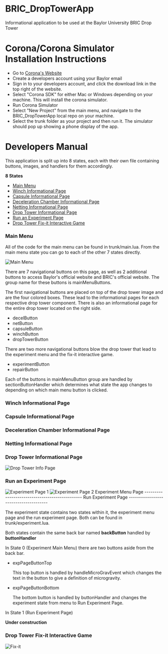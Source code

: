 # BRIC_DropTowerApp
Informational application to be used at the Baylor University BRIC Drop Tower

# Corona/Corona Simulator Installation Instructions

* Go to [Corona's Website](https://coronalabs.com/ "Corona Download Site")
* Create a developers account using your Baylor email
* Sign in to your developers account, and click the download link in the top right of the website.
* Select "Corona SDK" for either Mac or Windows depending on your machine. This will install the corona simulator.
* Run Corona Simulator
* Select "New Project" from the main menu, and navigate to the BRIC_DropTowerApp local repo on your machine. 
* Select the trunk folder as your project and then run it. The simulator should pop up showing a phone display of the app.



# Developers Manual
This application is split up into 8 states, each with their own file containing buttons, images, and handlers for them accordingly.

__8 States__
  * [Main Menu](#Main-Menu)
  * [Winch Informational Page](#Winch-Informational-Page)
  * [Capsule Informational Page](#Capsule-Informational-Page)
  * [Deceleration Chamber Informational Page](#Deceleration-Chamber-Informational-Page)
  * [Netting Informational Page](#Netting-Information-Page)
  * [Drop Tower Informational Page](#Drop-Tower-Informational-Page)
  * [Run an Experiment Page](#Run-an-Experiment-Page)
  * [Drop Tower Fix-it Interactive Game](#Drop-Tower-Fix-it-Interactive-Game)
  
  ### Main Menu
  All of the code for the main menu can be found in trunk/main.lua.
  From the main menu state you can go to each of the other 7 states directly.
  
  ![Main Menu](https://github.com/saulf95/BRIC_DropTowerApp/blob/master/images/mainmenu.PNG "Main Menu")
  
  
  There are 7 navigational buttons on this page, as well as 2 additional buttons to access Baylor's official website and BRIC's official website. The group name for these buttons is mainMenuButtons.
  
  The first navigational buttons are placed on top of the drop tower image and are the four colored boxes. These lead to the informational pages for each respective drop tower component. There is also an informational page for the entire drop tower located on the right side.
  * decelButton
  * netButton
  * capsuleButton
  * winchButton
  * dropTowerButton
  
  There are two more navigational buttons blow the drop tower that lead to the experiment menu and the fix-it interactive game.
  * experimentButton
  * repairButton
  
  Each of the buttons in mainMenuButton group are handled by sectionButtonHandler which determines what state the app changes to depending on which main menu button is clicked. 
  
  
  ### Winch Informational Page
  
  ### Capsule Informational Page
  
  ### Deceleration Chamber Informational Page
  
  ### Netting Informational Page
  
  ### Drop Tower Informational Page
  ![Drop Tower Info Page](https://github.com/saulf95/BRIC_DropTowerApp/blob/master/images/droptowerinfo.PNG "Drop Tower Info Page")
  
  ### Run an Experiment Page
  ![Experiment Page 1](https://github.com/saulf95/BRIC_DropTowerApp/blob/master/images/experimentpage1.PNG "Experiment Home Page")
  ![Experiment Page 2](https://github.com/saulf95/BRIC_DropTowerApp/blob/master/images/experimentpage2.PNG "Run Experiment Page")
  Experiment Menu Page -----------------------------------------------  Run Experiment Page --------------------------------------
  
  The experiment state contains two states within it, the experiment menu page and the run experiment page. Both can be found in trunk/experiment.lua.
  
  Both states contain the same back bar named **backButton** handled by **buttonHandler**
  
  In State 0 (Experiment Main Menu) there are two buttons aside from the back bar. 
  * expPageButtonTop
  
     This top button is handled by handleMicroGravEvent which changes the text in the button to give a definition of microgravity.
  
  * expPageButtonBottom
  
     The bottom button is handled by buttonHandler and changes the experiment state from menu to Run Experiment Page.
     
  In State 1 (Run Experiment Page)
  
  **Under construction**
  
  
  
  ### Drop Tower Fix-it Interactive Game
  ![Fix-it](https://github.com/saulf95/BRIC_DropTowerApp/blob/master/images/fixitmenu.PNG "Fix-it Menu")
  


